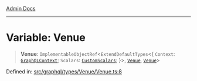 [Admin Docs](/)

***

# Variable: Venue

> **Venue**: `ImplementableObjectRef`\<`ExtendDefaultTypes`\<\{ `Context`: [`GraphQLContext`](../../../../context/type-aliases/GraphQLContext.md); `Scalars`: [`CustomScalars`](../../../../scalars/type-aliases/CustomScalars.md); \}\>, [`Venue`](../type-aliases/Venue.md), [`Venue`](../type-aliases/Venue.md)\>

Defined in: [src/graphql/types/Venue/Venue.ts:8](https://github.com/PurnenduMIshra129th/talawa-api/blob/89904a627ec60a3b378f6b033f4255df4e9e59ab/src/graphql/types/Venue/Venue.ts#L8)
